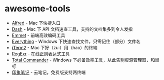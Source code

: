 # awesome-tools

* [Alfred](https://www.alfredapp.com/) - Mac 下快捷入口
* [Dash](https://kapeli.com/dash) - Mac 下 API 文档速查工具，支持的文档集多到令人发指
* [Emmet](https://www.emmet.io/) - 前端高效编码工具
* [Everything](http://www.voidtools.com/) - Windows 下快速查找文件，只需记住（部分）文件名
* [iTerm2](https://iterm2.com/) - Mac 下好（zui）用（hao）的终端
* [RegExr](https://regexr.com/) - 在线正则表达式工具
* [Total Commander](http://www.ghisler.com/) - Windows 下必备效率工具，从此告别资源管理器，和鼠标
* [印象笔记](https://www.yinxiang.com/) - 云笔记，免费版支持两终端

